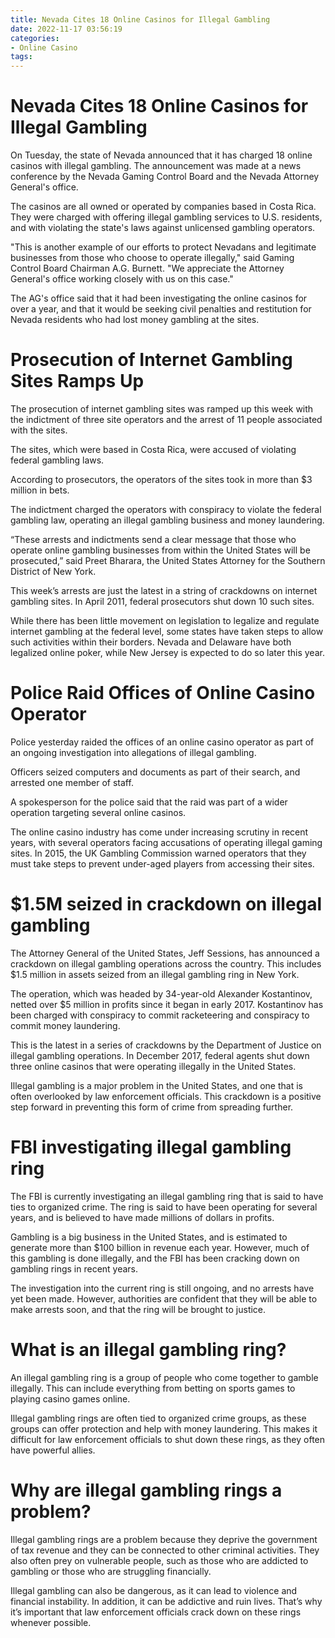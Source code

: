 ```yaml
---
title: Nevada Cites 18 Online Casinos for Illegal Gambling
date: 2022-11-17 03:56:19
categories:
- Online Casino
tags:
---
```



#  Nevada Cites 18 Online Casinos for Illegal Gambling

On Tuesday, the state of Nevada announced that it has charged 18 online casinos with illegal gambling. The announcement was made at a news conference by the Nevada Gaming Control Board and the Nevada Attorney General's office.

The casinos are all owned or operated by companies based in Costa Rica. They were charged with offering illegal gambling services to U.S. residents, and with violating the state's laws against unlicensed gambling operators.

"This is another example of our efforts to protect Nevadans and legitimate businesses from those who choose to operate illegally," said Gaming Control Board Chairman A.G. Burnett. "We appreciate the Attorney General's office working closely with us on this case."

The AG's office said that it had been investigating the online casinos for over a year, and that it would be seeking civil penalties and restitution for Nevada residents who had lost money gambling at the sites.

#  Prosecution of Internet Gambling Sites Ramps Up

The prosecution of internet gambling sites was ramped up this week with the indictment of three site operators and the arrest of 11 people associated with the sites.

The sites, which were based in Costa Rica, were accused of violating federal gambling laws.

According to prosecutors, the operators of the sites took in more than $3 million in bets.

The indictment charged the operators with conspiracy to violate the federal gambling law, operating an illegal gambling business and money laundering.

“These arrests and indictments send a clear message that those who operate online gambling businesses from within the United States will be prosecuted,” said Preet Bharara, the United States Attorney for the Southern District of New York.

This week’s arrests are just the latest in a string of crackdowns on internet gambling sites. In April 2011, federal prosecutors shut down 10 such sites.

While there has been little movement on legislation to legalize and regulate internet gambling at the federal level, some states have taken steps to allow such activities within their borders. Nevada and Delaware have both legalized online poker, while New Jersey is expected to do so later this year.

#  Police Raid Offices of Online Casino Operator

Police yesterday raided the offices of an online casino operator as part of an ongoing investigation into allegations of illegal gambling.

Officers seized computers and documents as part of their search, and arrested one member of staff.

A spokesperson for the police said that the raid was part of a wider operation targeting several online casinos.

The online casino industry has come under increasing scrutiny in recent years, with several operators facing accusations of operating illegal gaming sites. In 2015, the UK Gambling Commission warned operators that they must take steps to prevent under-aged players from accessing their sites.

#  $1.5M seized in crackdown on illegal gambling

The Attorney General of the United States, Jeff Sessions, has announced a crackdown on illegal gambling operations across the country. This includes $1.5 million in assets seized from an illegal gambling ring in New York.

The operation, which was headed by 34-year-old Alexander Kostantinov, netted over $5 million in profits since it began in early 2017. Kostantinov has been charged with conspiracy to commit racketeering and conspiracy to commit money laundering.

This is the latest in a series of crackdowns by the Department of Justice on illegal gambling operations. In December 2017, federal agents shut down three online casinos that were operating illegally in the United States.

Illegal gambling is a major problem in the United States, and one that is often overlooked by law enforcement officials. This crackdown is a positive step forward in preventing this form of crime from spreading further.

#  FBI investigating illegal gambling ring

The FBI is currently investigating an illegal gambling ring that is said to have ties to organized crime. The ring is said to have been operating for several years, and is believed to have made millions of dollars in profits.

Gambling is a big business in the United States, and is estimated to generate more than $100 billion in revenue each year. However, much of this gambling is done illegally, and the FBI has been cracking down on gambling rings in recent years.

The investigation into the current ring is still ongoing, and no arrests have yet been made. However, authorities are confident that they will be able to make arrests soon, and that the ring will be brought to justice.

# What is an illegal gambling ring?

An illegal gambling ring is a group of people who come together to gamble illegally. This can include everything from betting on sports games to playing casino games online.

Illegal gambling rings are often tied to organized crime groups, as these groups can offer protection and help with money laundering. This makes it difficult for law enforcement officials to shut down these rings, as they often have powerful allies.

# Why are illegal gambling rings a problem?

Illegal gambling rings are a problem because they deprive the government of tax revenue and they can be connected to other criminal activities. They also often prey on vulnerable people, such as those who are addicted to gambling or those who are struggling financially.

Illegal gambling can also be dangerous, as it can lead to violence and financial instability. In addition, it can be addictive and ruin lives. That’s why it’s important that law enforcement officials crack down on these rings whenever possible.